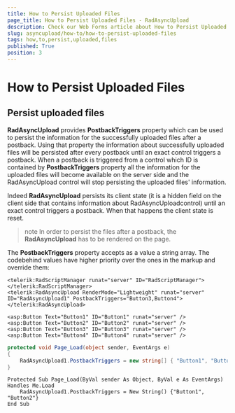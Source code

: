 ```yaml
---
title: How to Persist Uploaded Files
page_title: How to Persist Uploaded Files - RadAsyncUpload
description: Check our Web Forms article about How to Persist Uploaded Files.
slug: asyncupload/how-to/how-to-persist-uploaded-files
tags: how,to,persist,uploaded,files
published: True
position: 3
---
```


# How to Persist Uploaded Files

## Persist uploaded files

**RadAsyncUpload** provides **PostbackTriggers** property which can be used to persist the information for the successfully uploaded files after a postback. Using that property the information about successfully uploaded files will be persisted after every postback until an exact control triggers a postback. When a postback is triggered from a control which ID is contained by **PostbackTriggers** property all the information for the uploaded files will become available on the server side and the RadAsyncUpload control will stop persisting the uploaded files' information.

Indeed **RadAsyncUpload** persists its client state (it is a hidden field on the client side that contains information about RadAsyncUploadcontrol) until an exact control triggers a postback. When that happens the client state is reset.

>note In order to persist the files after a postback, the **RadAsyncUpload** has to be rendered on the page.
>

The **PostbackTriggers** property accepts as a value a string array. The codebehind values have higher priority over the ones in the markup and override them:

````ASPNET
<telerik:RadScriptManager runat="server" ID="RadScriptManager"></telerik:RadScriptManager>         
<telerik:RadAsyncUpload RenderMode="Lightweight" runat="server" ID="RadAsyncUpload1" PostbackTriggers="Button3,Button4"></telerik:RadAsyncUpload>

<asp:Button Text="Button1" ID="Button1" runat="server" />
<asp:Button Text="Button2" ID="Button2" runat="server" />
<asp:Button Text="Button3" ID="Button3" runat="server" />
<asp:Button Text="Button4" ID="Button4" runat="server" />
````

````C#
protected void Page_Load(object sender, EventArgs e)
{
    RadAsyncUpload1.PostbackTriggers = new string[] { "Button1", "Button2" };
}
````
````VB.NET
Protected Sub Page_Load(ByVal sender As Object, ByVal e As EventArgs) Handles Me.Load
    RadAsyncUpload1.PostbackTriggers = New String() {"Button1", "Button2"}
End Sub
````

